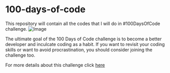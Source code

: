 # 100-days-of-code
This repository will contain all the codes that I will do in #100DaysOfCode challenge.
![Image](https://i0.wp.com/www.finaldraftdesign.com/wp-content/uploads/2018/04/100DaysofCode_1200x500.jpg?w=810)

The ultimate goal of the 100 Days of Code challenge is to become a better developer and inculcate coding as a habit.
If you want to revisit your coding skills or want to avoid procrastination, you should consider joining the challenge too.

For more details about this challenge click [here](https://www.100daysofcode.com/)


